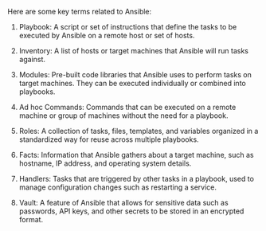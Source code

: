 Here are some key terms related to Ansible:

1. Playbook: A script or set of instructions that define the tasks to be executed by Ansible on a remote host or set of hosts.

2. Inventory: A list of hosts or target machines that Ansible will run tasks against.

3. Modules: Pre-built code libraries that Ansible uses to perform tasks on target machines. They can be executed individually or combined into playbooks.

4. Ad hoc Commands: Commands that can be executed on a remote machine or group of machines without the need for a playbook.

5. Roles: A collection of tasks, files, templates, and variables organized in a standardized way for reuse across multiple playbooks.

6. Facts: Information that Ansible gathers about a target machine, such as hostname, IP address, and operating system details.

7. Handlers: Tasks that are triggered by other tasks in a playbook, used to manage configuration changes such as restarting a service.

8. Vault: A feature of Ansible that allows for sensitive data such as passwords, API keys, and other secrets to be stored in an encrypted format.
